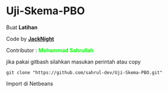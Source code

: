 # Uji-Skema-PBO
 
Buat <b color="lime">Latihan</b></br> 

Code by <a href="https://github.com/JacK1ght"><b>JackNight</b></a><br/>

Contributor : 
<b style="color: lime;">Mohammad Sahrullah</b>

jika pakai gitbash silahkan masukan perintah atau copy

`git clone "https://github.com/sahrul-dev/Uji-Skema-PBO.git"`

Import di Netbeans
